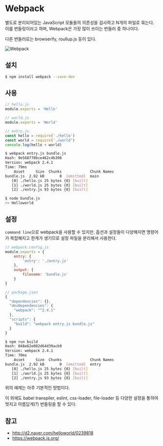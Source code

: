 # Webpack
별도로 분리되어있는 JavaScript 모듈들의 의존성을 검사하고 N개의 파일로 묶는다. 이를 번들링이라고 하며, Webpack은 가장 많이 쓰이는 번들러 중 하나이다.

다른 번들러로는 browserify, roullup.js 등이 있다.

![Webpack](https://webpack.js.org/bf093af83ee5548ff10fef24927b7cd2.svg)

## 설치
```bash
$ npm install webpack --save-dev
```

## 사용
```javascript
// hello.js
module.exports = 'Hello'

// world.js
module.exports = 'World'

// entry.js
const hello = require('./hello')
const world = require('./world')
console.log(hello + world)
```

```bash
$ webpack entry.js bundle.js
Hash: 9e568770bce462c4b398
Version: webpack 2.4.1
Time: 79ms
    Asset     Size  Chunks             Chunk Names
bundle.js  2.92 kB       0  [emitted]  main
   [0] ./hello.js 25 bytes {0} [built]
   [1] ./world.js 25 bytes {0} [built]
   [2] ./entry.js 93 bytes {0} [built]

$ node bundle.js
>> Helloworld
```

## 설정
`command line`으로 webpack을 사용할 수 있지만, 옵션과 설정들이 다양해지면 명령어가 복잡해지고 한계가 생기므로 설정 파일을 분리해서 사용한다.

```javascript
// webpack.config.js
module.exports = {
    entry: {
        'entry': './entry.js'
    },
    output: {
        filename: 'bundle.js'
    }
}

// package.json
{
  "dependencies": {},
  "devDependencies": {
    "webpack": "^2.4.1"
  },
  "scripts": {
    "build": "webpack entry.js bundle.js"
  }
}
```

```bash
$ npm run build
Hash: 048e62e002d64d39acb9
Version: webpack 2.4.1
Time: 70ms
    Asset     Size  Chunks             Chunk Names
bundle.js  2.92 kB       0  [emitted]  entry
   [0] ./hello.js 25 bytes {0} [built]
   [1] ./world.js 25 bytes {0} [built]
   [2] ./entry.js 93 bytes {0} [built]
```

위의 예제는 아주 기본적인 방법이다.

이 외에도 babel transpiler, eslint, css-loader, file-loader 등 다양한 설정을 통하여 멋지고 아름답게(?) 번들링을 할 수 있다.

## 참고
- http://d2.naver.com/helloworld/0239818
- https://webpack.js.org/